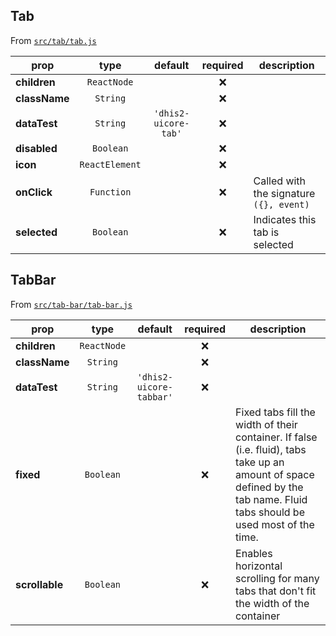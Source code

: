 ## Tab

From [`src/tab/tab.js`](./src/tab/tab.js)

| prop          |      type      |       default        | required | description                             |
| ------------- | :------------: | :------------------: | :------: | --------------------------------------- |
| **children**  |  `ReactNode`   |                      |   :x:    |
| **className** |    `String`    |                      |   :x:    |
| **dataTest**  |    `String`    | `'dhis2-uicore-tab'` |   :x:    |
| **disabled**  |   `Boolean`    |                      |   :x:    |
| **icon**      | `ReactElement` |                      |   :x:    |
| **onClick**   |   `Function`   |                      |   :x:    | Called with the signature `({}, event)` |
| **selected**  |   `Boolean`    |                      |   :x:    | Indicates this tab is selected          |

## TabBar

From [`src/tab-bar/tab-bar.js`](./src/tab-bar/tab-bar.js)

| prop           |    type     |         default         | required | description                                                                                                                                                               |
| -------------- | :---------: | :---------------------: | :------: | ------------------------------------------------------------------------------------------------------------------------------------------------------------------------- |
| **children**   | `ReactNode` |                         |   :x:    |
| **className**  |  `String`   |                         |   :x:    |
| **dataTest**   |  `String`   | `'dhis2-uicore-tabbar'` |   :x:    |
| **fixed**      |  `Boolean`  |                         |   :x:    | Fixed tabs fill the width of their container. If false (i.e. fluid), tabs take up an amount of space defined by the tab name. Fluid tabs should be used most of the time. |
| **scrollable** |  `Boolean`  |                         |   :x:    | Enables horizontal scrolling for many tabs that don't fit the width of the container                                                                                      |
